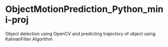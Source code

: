 # ObjectMotionPrediction_Python_mini-proj
Object detection using OpenCV and predicting trajectory of object using KalmanFilter Algorithm